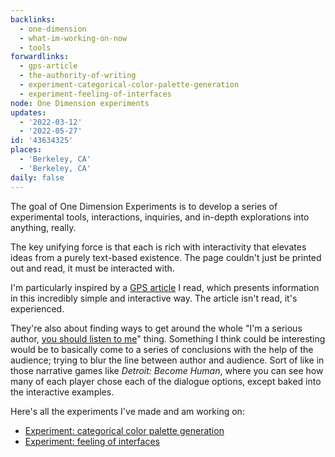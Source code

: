 ```yaml
---
backlinks:
  - one-dimension
  - what-im-working-on-now
  - tools
forwardlinks:
  - gps-article
  - the-authority-of-writing
  - experiment-categorical-color-palette-generation
  - experiment-feeling-of-interfaces
node: One Dimension experiments
updates:
  - '2022-03-12'
  - '2022-05-27'
id: '43634325'
places:
  - 'Berkeley, CA'
  - 'Berkeley, CA'
daily: false
---
```

The goal of One Dimension Experiments is to develop a series of experimental tools, interactions, inquiries, and in-depth explorations into anything, really. 

The key unifying force is that each is rich with interactivity that elevates ideas from a purely text-based existence. The page couldn't just be printed out and read, it must be interacted with. 

I'm particularly inspired by a [GPS article](gps-article.md) I read, which presents information in this incredibly simple and interactive way. The article isn't read, it's experienced.

They're also about finding ways to get around the whole "I'm a serious author, [you should listen to me](the-authority-of-writing.md)" thing. Something I think could be interesting would be to basically come to a series of conclusions with the help of the audience; trying to blur the line between author and audience. Sort of like in those narrative games like _Detroit: Become Human_, where you can see how many of each player chose each of the dialogue options, except baked into the interactive examples.

Here's all the experiments I've made and am working on: 

- [Experiment: categorical color palette generation](experiment-categorical-color-palette-generation.md)
- [Experiment: feeling of interfaces](experiment-feeling-of-interfaces.md)
